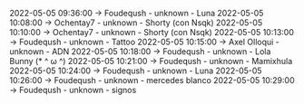2022-05-05 09:36:00 -> Foudeqush - unknown - Luna
2022-05-05 10:08:00 -> Ochentay7 - unknown - Shorty (con Nsqk)
2022-05-05 10:10:00 -> Ochentay7 - unknown - Shorty (con Nsqk)
2022-05-05 10:13:00 -> Foudeqush - unknown - Tattoo
2022-05-05 10:15:00 -> Axel Olloqui - unknown - ADN
2022-05-05 10:18:00 -> Foudeqush - unknown - Lola Bunny (* ^ ω ^)
2022-05-05 10:21:00 -> Foudeqush - unknown - Mamixhula
2022-05-05 10:24:00 -> Foudeqush - unknown - Luna
2022-05-05 10:26:00 -> Foudeqush - unknown - mercedes blanco
2022-05-05 10:29:00 -> Foudeqush - unknown - signos
